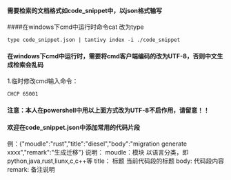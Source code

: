 #### 需要检索的文档格式如code_snippet中，以json格式输写
####在windows下cmd中运行时命令cat 改为type

```
type code_snippet.json | tantivy index -i ./code_snippet
```
#### 在windows下cmd中运行时，需要将cmd客户端编码的改为UTF-8，否则中文生成检索会乱码
1.临时修改cmd输入命令：
```
CHCP 65001
```
#### 注意：本人在powershell中用以上面方式改为UTF-8不启作用，请留意！！

#### 欢迎在code_snippet.json中添加常用的代码片段
例：{"moudle":"rust","title":"diesel","body":"migration generate xxxx","remark":"生成迁移"}
说明：
 moudle：模块 以语言分类，即python,java,rust,liunx,c,c++等
 title： 标题  当前代码段的标题
 body:   代码段内容
 remark: 备注说明